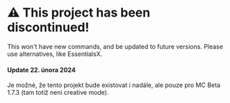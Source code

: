 # ⚠️ This project has been discontinued!
This won't have new commands, and be updated to future versions. Please use alternatives, like EssentialsX.

#### Update 22. února 2024
Je možné, že tento projekt bude existovat i nadále, ale pouze pro MC Beta 1.7.3 (tam totiž není creative mode).
